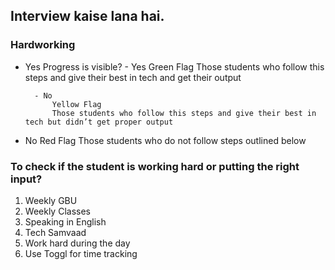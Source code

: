 ## Interview  kaise lana hai.
### Hardworking
- Yes
    Progress is visible?
        - Yes
            Green Flag
            Those students who follow this steps and give their best in tech and get their output

        - No
            Yellow Flag
            Those students who follow this steps and give their best in tech but didn’t get proper output

- No
    Red Flag
    Those students who do not follow steps outlined below

### To check if the student is working hard or putting the right input?
1. Weekly GBU
2. Weekly Classes
3. Speaking in English
4. Tech Samvaad
5. Work hard during the day
6. Use Toggl for time tracking